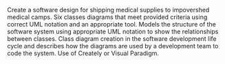 Create a software design for shipping medical supplies to impovershed medical camps.
Six classes diagrams that meet provided criteria using correct UML notation and an appropriate tool.
Models the structure of the software system using appropriate UML notation to show the relationships between classes.
Class diagram creation in the software development life cycle and describes how the diagrams are used by a development team to code the system.
Use of Creately or Visual Paradigm.
